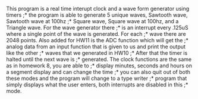 This program is a real time interupt clock and a wave form generator using timers
;* the program is able to generate 5 unique waves, Sawtooth wave, Sawtooth wave at 100hz
;* Square wave, Square wave at 100hz, and a Triangle wave. For the wave generator there
;* is an interrupt every .125uS where a single point of the wave is generated. For each
;* wave there are 2048 points. Also added for HW11 is the ADC function which will get the 
;* analog data from an input function that is given to us and print the output like the other
;* waves that we generated in HW10
;* After that the timer is halted until the next wave is 
;* generated. The clock functions are the same as in homework 8, you are able to 
;* display minutes, seconds and hours on a segment display and can change the time
;* you can also quit out of both these modes and the program will change to a type writer
;* program that simply displays what the user enters, both interrupts are disabled in this
;* mode.
